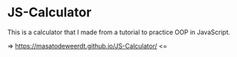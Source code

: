 # JS-Calculator

This is a calculator that I made from a tutorial to practice OOP in JavaScript.

=>  https://masatodeweerdt.github.io/JS-Calculator/   <=
